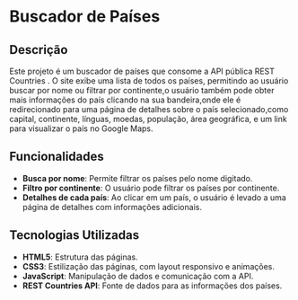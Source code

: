# Buscador de Países

## Descrição
Este projeto é um buscador de países que consome a API pública REST Countries . O site exibe uma lista de todos os países, permitindo ao usuário buscar por nome ou filtrar por continente,o usuário também pode obter mais informações do país clicando na sua bandeira,onde ele é redirecionado para uma página de detalhes sobre o país selecionado,como capital, continente, línguas, moedas, população, área geográfica, e um link para visualizar o país no Google Maps.

## Funcionalidades
- **Busca por nome**: Permite filtrar os países pelo nome digitado.
- **Filtro por continente**: O usuário pode filtrar os países por continente.
- **Detalhes de cada país**: Ao clicar em um país, o usuário é levado a uma página de detalhes com informações adicionais.

## Tecnologias Utilizadas
- **HTML5**: Estrutura das páginas.
- **CSS3**: Estilização das páginas, com layout responsivo e animações.
- **JavaScript**: Manipulação de dados e comunicação com a API.
- **REST Countries API**: Fonte de dados para as informações dos países.
